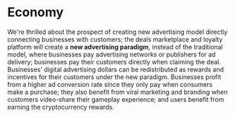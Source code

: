 # Economy

We're thrilled about the prospect of creating new advertising model directly connecting businesses with customers; the deals marketplace and loyalty platform will create a **new advertising paradigm**, instead of the traditional model, where businesses pay advertising networks or publishers for ad delivery; businesses pay their customers directly when claiming the deal. Businesses' digital advertising dollars can be redistributed as rewards and incentives for their customers under the new paradigm. Businesses profit from a higher ad conversion rate since they only pay when consumers make a purchase; they also benefit from viral marketing and branding when customers video-share their gameplay experience; and users benefit from earning the cryptocurrency rewards.



###
